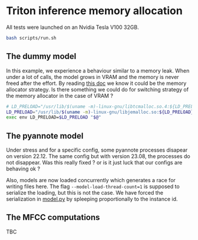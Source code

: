 # Triton inference memory allocation

All tests were launched on an Nvidia Tesla V100 32GB.

```bash
bash scripts/run.sh
```

## The dummy model

In this example, we experience a behaviour similar to a memory leak. When under a lot of calls, the model grows in VRAM and the memory is never freed after the effort.
By reading [this doc](https://docs.nvidia.com/deeplearning/triton-inference-server/user-guide/docs/user_guide/model_management.html#model-control-mode-explicit) we know it could be the memory allocator strategy. Is there something we could do for switching strategy of the memory allocator in the case of VRAM ?

```bash
# LD_PRELOAD="/usr/lib/$(uname -m)-linux-gnu/libtcmalloc.so.4:${LD_PRELOAD}"
LD_PRELOAD="/usr/lib/$(uname -m)-linux-gnu/libjemalloc.so:${LD_PRELOAD}"
exec env LD_PRELOAD=$LD_PRELOAD "$@"
```

## The pyannote model

Under stress and for a specific config, some pyannote processes disapear on version 22.12. The same config but with version 23.08, the processes do not disappear. Was this really fixed ? or is it just luck that our configs are behaving ok ?

Also, models are now loaded concurrently which generates a race for writing files here. The flag `--model-load-thread-count=1` is supposed to serialize the loading, but this is not the case. We have forced the serialization in [model.py](models/pyannote_diarization/1/model.py) by spleeping proportionally to the instance id.

## The MFCC computations

TBC

